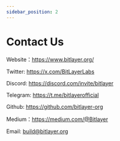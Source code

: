 ```yaml
---
sidebar_position: 2
---
```


# Contact Us

Website：<https://www.bitlayer.org/>

Twitter: <https://x.com/BitLayerLabs>

Discord: <https://discord.com/invite/bitlayer>

Telegram: <https://t.me/bitlayerofficial>

Github: <https://github.com/bitlayer-org>

Medium：<https://medium.com/@Bitlayer>

Email: <build@bitlayer.org>

